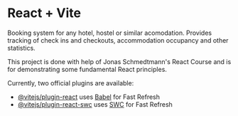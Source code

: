 # React + Vite

Booking system for any hotel, hostel or similar acomodation. Provides tracking of check ins and checkouts, accommodation occupancy and other statistics.

This project is done with help of Jonas Schmedtmann's React Course and is for demonstrating some fundamental React principles.

Currently, two official plugins are available:

- [@vitejs/plugin-react](https://github.com/vitejs/vite-plugin-react/blob/main/packages/plugin-react/README.md) uses [Babel](https://babeljs.io/) for Fast Refresh
- [@vitejs/plugin-react-swc](https://github.com/vitejs/vite-plugin-react-swc) uses [SWC](https://swc.rs/) for Fast Refresh
